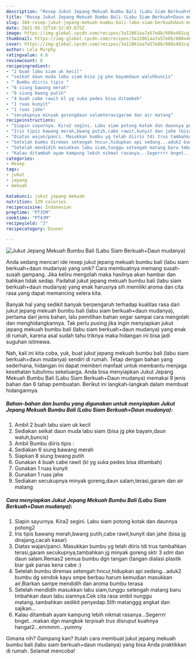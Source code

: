 ```yaml
---
description: "Resep Jukut Jepang Mekuah Bumbu Bali (Labu Siam Berkuah+Daun mudanya) yang Bisa Manjain Lidah"
title: "Resep Jukut Jepang Mekuah Bumbu Bali (Labu Siam Berkuah+Daun mudanya) yang Bisa Manjain Lidah"
slug: 304-resep-jukut-jepang-mekuah-bumbu-bali-labu-siam-berkuahdaun-mudanya-yang-bisa-manjain-lidah
date: 2021-05-15T18:52:03.675Z
image: https://img-global.cpcdn.com/recipes/3a12861aa7a57e8b/680x482cq70/jukut-jepang-mekuah-bumbu-bali-labu-siam-berkuahdaun-mudanya-foto-resep-utama.jpg
thumbnail: https://img-global.cpcdn.com/recipes/3a12861aa7a57e8b/680x482cq70/jukut-jepang-mekuah-bumbu-bali-labu-siam-berkuahdaun-mudanya-foto-resep-utama.jpg
cover: https://img-global.cpcdn.com/recipes/3a12861aa7a57e8b/680x482cq70/jukut-jepang-mekuah-bumbu-bali-labu-siam-berkuahdaun-mudanya-foto-resep-utama.jpg
author: Lela Murphy
ratingvalue: 4.6
reviewcount: 8
recipeingredient:
- "2 buah labu siam uk kecil"
- "seikat daun muda labu siam bisa jg pke bayamdaun waluhbuncis"
- " Bumbu diiris tipis "
- "6 siung bawang merah"
- "8 siung bwang putih"
- "4 buah cabe rawit kl yg suka pedes bisa ditambah"
- "1 ruas kunyit"
- "1 ruas jahe"
- "secukupnya minyak gorengdaun salamterasigaram dan air matang"
recipeinstructions:
- "Siapin sayurnya. Kira2 segini. Labu siam potong kotak dan daunnya potong2"
- "Iris tipis bawang merah,bwang putih,cabe rawit,kunyit dan jahe (bisa jg dirajang,cacah kasar)"
- "Diatas wajan/panci. Masukkan bumbu yg telah diiris tdi trus tambahkan terasi,garam secukupnya,tambahkan jg minyak goreng sktr 3 sdm dan daun salam.Remas2 semua bumbu dgn tangan (tangan dialasi plastik biar gak panas kena cabe :)"
- "Setelah bumbu diremas setengah hncur,hidupkan api sedang...aduk2 bumbu dg sendok kayu smpe berbau harum kemudian masukkan air.Biarkan sampe mendidih dan aroma bumbu terasa"
- "Setelah mendidih masukkan labu siam,tunggu setengah matang baru tmbahkan daun labu siamnya.Cek cita rasa smbil nunggu matang..tambahkan sedikit penyedap.Stlh matanggg angkat dan sajikan..."
- "Kalau ditambah ayam kampung lebih nikmat rasanya...Segerrrr bnget...makan dgn mangkok terpisah trus disruput kuahnya hangat2...emmmm...yummy"
categories:
- Resep
tags:
- jukut
- jepang
- mekuah

katakunci: jukut jepang mekuah 
nutrition: 129 calories
recipecuisine: Indonesian
preptime: "PT35M"
cooktime: "PT43M"
recipeyield: "3"
recipecategory: Dinner

---
```



![Jukut Jepang Mekuah Bumbu Bali (Labu Siam Berkuah+Daun mudanya)](https://img-global.cpcdn.com/recipes/3a12861aa7a57e8b/680x482cq70/jukut-jepang-mekuah-bumbu-bali-labu-siam-berkuahdaun-mudanya-foto-resep-utama.jpg)

Anda sedang mencari ide resep jukut jepang mekuah bumbu bali (labu siam berkuah+daun mudanya) yang unik? Cara membuatnya memang susah-susah gampang. Jika keliru mengolah maka hasilnya akan hambar dan bahkan tidak sedap. Padahal jukut jepang mekuah bumbu bali (labu siam berkuah+daun mudanya) yang enak harusnya sih memiliki aroma dan cita rasa yang dapat memancing selera kita.



Banyak hal yang sedikit banyak berpengaruh terhadap kualitas rasa dari jukut jepang mekuah bumbu bali (labu siam berkuah+daun mudanya), pertama dari jenis bahan, lalu pemilihan bahan segar sampai cara mengolah dan menghidangkannya. Tak perlu pusing jika ingin menyiapkan jukut jepang mekuah bumbu bali (labu siam berkuah+daun mudanya) yang enak di rumah, karena asal sudah tahu triknya maka hidangan ini bisa jadi suguhan istimewa.


Nah, kali ini kita coba, yuk, buat jukut jepang mekuah bumbu bali (labu siam berkuah+daun mudanya) sendiri di rumah. Tetap dengan bahan yang sederhana, hidangan ini dapat memberi manfaat untuk membantu menjaga kesehatan tubuhmu sekeluarga. Anda bisa menyiapkan Jukut Jepang Mekuah Bumbu Bali (Labu Siam Berkuah+Daun mudanya) memakai 9 jenis bahan dan 6 tahap pembuatan. Berikut ini langkah-langkah dalam membuat hidangannya.

<!--inarticleads1-->

##### Bahan-bahan dan bumbu yang digunakan untuk menyiapkan Jukut Jepang Mekuah Bumbu Bali (Labu Siam Berkuah+Daun mudanya):

1. Ambil 2 buah labu siam uk kecil
1. Sediakan seikat daun muda labu siam (bisa jg pke bayam,daun waluh,buncis)
1. Ambil  Bumbu diiris tipis :
1. Sediakan 6 siung bawang merah
1. Siapkan 8 siung bwang putih
1. Gunakan 4 buah cabe rawit (kl yg suka pedes bisa ditambah)
1. Gunakan 1 ruas kunyit
1. Gunakan 1 ruas jahe
1. Sediakan secukupnya minyak goreng,daun salam,terasi,garam dan air matang




<!--inarticleads2-->

##### Cara menyiapkan Jukut Jepang Mekuah Bumbu Bali (Labu Siam Berkuah+Daun mudanya):

1. Siapin sayurnya. Kira2 segini. Labu siam potong kotak dan daunnya potong2
1. Iris tipis bawang merah,bwang putih,cabe rawit,kunyit dan jahe (bisa jg dirajang,cacah kasar)
1. Diatas wajan/panci. Masukkan bumbu yg telah diiris tdi trus tambahkan terasi,garam secukupnya,tambahkan jg minyak goreng sktr 3 sdm dan daun salam.Remas2 semua bumbu dgn tangan (tangan dialasi plastik biar gak panas kena cabe :)
1. Setelah bumbu diremas setengah hncur,hidupkan api sedang...aduk2 bumbu dg sendok kayu smpe berbau harum kemudian masukkan air.Biarkan sampe mendidih dan aroma bumbu terasa
1. Setelah mendidih masukkan labu siam,tunggu setengah matang baru tmbahkan daun labu siamnya.Cek cita rasa smbil nunggu matang..tambahkan sedikit penyedap.Stlh matanggg angkat dan sajikan...
1. Kalau ditambah ayam kampung lebih nikmat rasanya...Segerrrr bnget...makan dgn mangkok terpisah trus disruput kuahnya hangat2...emmmm...yummy




Gimana nih? Gampang kan? Itulah cara membuat jukut jepang mekuah bumbu bali (labu siam berkuah+daun mudanya) yang bisa Anda praktikkan di rumah. Selamat mencoba!
